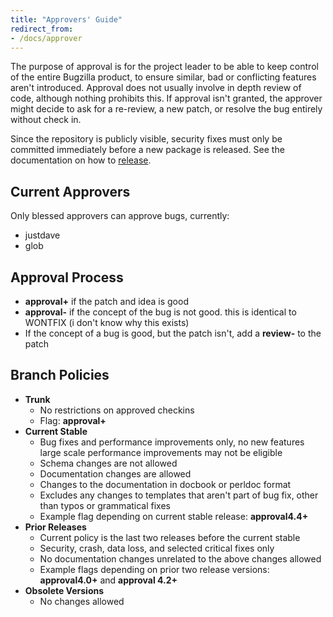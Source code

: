 ```yaml
---
title: "Approvers' Guide"
redirect_from:
- /docs/approver
---
```


The purpose of approval is for the project leader to be able to keep
control of the entire Bugzilla product, to ensure similar, bad or
conflicting features aren't introduced. Approval does not usually
involve in depth review of code, although nothing prohibits this. If
approval isn't granted, the approver might decide to ask for a
re-review, a new patch, or resolve the bug entirely without check in.

Since the repository is publicly visible, security fixes must only be
committed immediately before a new package is released. See the
documentation on how to
[release](https://www.bugzilla.org/contributing/release.html).

## Current Approvers

Only blessed approvers can approve bugs, currently:

  - justdave
  - glob

## Approval Process

  - **approval+** if the patch and idea is good
  - **approval-** if the concept of the bug is not good. this is
    identical to WONTFIX (i don't know why this exists)
  - If the concept of a bug is good, but the patch isn't, add a
    **review-** to the patch

## Branch Policies

  - **Trunk**
      - No restrictions on approved checkins
      - Flag: **approval+**
  - **Current Stable**
      - Bug fixes and performance improvements only, no new features
        large scale performance improvements may not be eligible
      - Schema changes are not allowed
      - Documentation changes are allowed
      - Changes to the documentation in docbook or perldoc format
      - Excludes any changes to templates that aren't part of bug fix,
        other than typos or grammatical fixes
      - Example flag depending on current stable release:
        **approval4.4+**
  - **Prior Releases**
      - Current policy is the last two releases before the current
        stable
      - Security, crash, data loss, and selected critical fixes only
      - No documentation changes unrelated to the above changes allowed
      - Example flags depending on prior two release versions:
        **approval4.0+** and **approval 4.2+**
  - **Obsolete Versions**
      - No changes allowed
